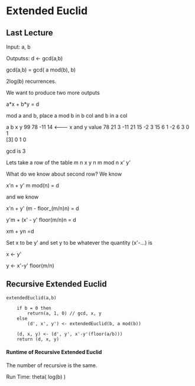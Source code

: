 # Extended Euclid

## Last Lecture

Input: a, b

Outputss: d <- gcd(a,b)

gcd(a,b) = gcd( a mod(b), b)

2log(b) recurrences.

We want to produce two more outputs

a\*x + b\*y = d

mod a and b, place a mod b in b col and b in a col

a  b   x   y
99 78  -11 14  <--- x and y value
78 21  3 -11
21 15  -2 3
15 6   1  -2
6  3   0  1   
[3]  0   1  0

gcd is 3

Lets take a row of the table
m   n        x   y
n   m mod n  x'  y'

What do we know about second row? We know

x'n + y' m mod(n) = d

and we know

x'n + y' (m - floor\_(m/n)n) = d

y'm + (x' - y' floor(m/n)n = d

xm + yn =d

Set x to be y' and set y to be whatever the quantity (x'-...) is

x <- y'

y <- x'-y' floor(m/n)

## Recursive Extended Euclid
```
extendedEuclid(a,b)

	if b = 0 then 
		return(a, 1, 0) // gcd, x, y
	else
		(d', x', y') <- extendedEuclid(b, a mod(b))
	
	(d, x, y) <- (d', y', x'-y'(floor(a/b)))
	return (d, x, y)
```

#### Runtime of Recursive Extended Euclid

The number of recursive is the same.

Run Time: theta( log(b) )













































